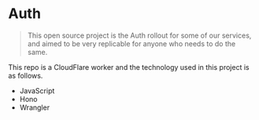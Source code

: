 # Auth

> This open source project is the Auth rollout for some of our services, and aimed to be very replicable for anyone who needs to do the same.

This repo is a CloudFlare worker and the technology used in this project is as follows.

- JavaScript
- Hono
- Wrangler
